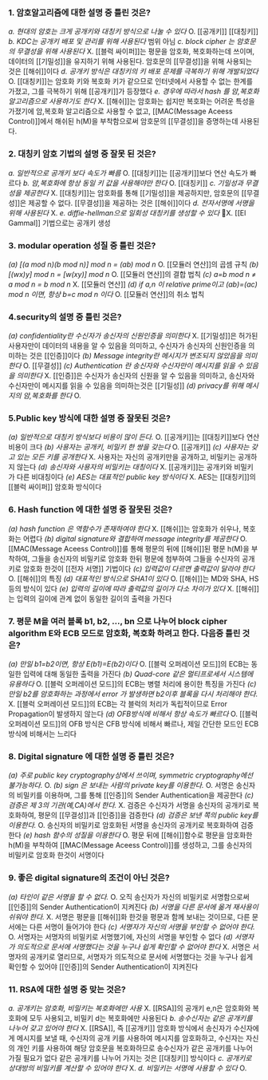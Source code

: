 ### 1. 암호알고리즘에 대한 설명 중 틀린 것은?

_a. 현대의 암호는 크게 공개키와 대칭키 방식으로 나눌 수 있다_
O. [[공개키]] [[대칭키]]
_b. KDC는 공개키 배포 및 관리를 위해 사용된다_
범위 아님
_c. block cipher 는 암호문의 무결성을 위해 사용된다_
X. [[블럭 싸이퍼]]는 평문을 암호화, 복호화하는데 쓰이며, 데이터의 [[기밀성]]을 유지하기 위해 사용된다. 암호문의 [[무결성]]을 위해 사용되는 것은 [[해쉬]]이다
_d. 공개키 방식은 대칭키의 키 배포 문제를 극복하기 위해 개발되었다_
O. [[대칭키]]는 암호화 키와 복호화 키가 같으므로 인터넷에서 사용할 수 없는 한계를 가졌고, 그를 극복하기 위해 [[공개키]]가 등장했다
_e. 경우에 따라서 hash 를 암,복호화 알고리즘으로 사용하기도 한다_
X. [[해쉬]]는 암호화는 쉽지만 복호화는 어려운 특성을 가졌기에 암,복호화 알고리즘으로 사용할 수 없고, [[MAC(Message Aceess Control)]]에서 해쉬된 h(M)을 부착함으로써 암호문의 [[무결성]]을 증명하는데 사용된다.

### 2. 대칭키 암호 기법의 설명 중 잘못 된 것은?

_a. 일반적으로 공개키 보다 속도가 빠름_
O. [[대칭키]]는 [[공개키]]보다 연산 속도가 빠르다
_b. 암,복호화에 항상 동일 키 값을 사용해야만 한다_
O. [[대칭키]]
_c. 기밀성과 무결성을 제공한다_
X. [[대칭키]]는 암호화를 통해 [[기밀성]]을 제공하지만, 암호문의 [[무결성]]은 제공할 수 없다. [[무결성]]을 제공하는 것은 [[해쉬]]이다
_d. 전자서명에 서명을 위해 사용된다_
X.
_e. diffie-hellman으로 일회성 대칭키를 생성할 수 있다_
X. [[El Gammal]] 기법으로는 공개키 생성

### 3. modular operation 성질 중 틀린 것은?

_(a) [(a mod n)*(b mod n)] mod n = (a*b) mod n_
O. [[모듈러 연산]]의 곱셈 규칙
_(b) [(w*x)*y] mod n = [w*(x*y)] mod n_
O. [[모듈러 연산]]의 결합 법칙
_(c) a=b mod n ≠ a mod n = b mod n_
X. [[모듈러 연산]]
_(d) if a,n 이 relative prime이고 (a*b)=(a*c) mod n 이면, 항상 b=c mod n 이다_
O. [[모듈러 연산]]의 취소 법칙

### 4.security의 설명 중 틀린 것은?

_(a) confidentiality란 수신자가 송신자의 신원인증을 의미한다_
X. [[기밀성]]은 허가된 사용자만이 데이터의 내용을 알 수 있음을 의미하고, 수신자가 송신자의 신원인증을 의미하는 것은 [[인증]]이다
_(b) Message integrity란 메시지가 변조되지 않았음을 의미한다_
O. [[무결성]]
_(c) Authentication 란 송신자와 수신자만이 메시지를 읽을 수 있음을 의미한다_
X. [[인증]]은 수신자가 송신자의 신원을 알 수 있음을 의미하고, 송신자와 수신자만이 메시지를 읽을 수 있음을 의미하는것은 [[기밀성]]
_(d) privacy를 위해 메시지의 암,복호화를 한다_
O. 

### 5.Public key 방식에 대한 설명 중 잘못된 것은?

_(a) 일반적으로 대칭키 방식보다 비용이 많이 든다._
O. [[공개키]]는 [[대칭키]]보다 연산 비용이 크다
_(b) 사용자는 공개키, 비밀키 한 쌍을 갖는다_
O. [[공개키]]
_(c) 사용자는 갖고 있는 모든 키를 공개한다_
X. 사용자는 자신의 공개키만을 공개하고, 비밀키는 공개하지 않는다
_(d) 송신자와 사용자의 비밀키는 대칭이다_
X. [[공개키]]는 공개키와 비밀키가 다른 비대칭이다
_(e) AES는 대표적인 public key 방식이다_
X. AES는 [[대칭키]]의 [[블럭 싸이퍼]] 암호화 방식이다

### 6. Hash function 에 대한 설명 중 잘못된 것은?

_(a) hash function 은 역함수가 존재하여야 한다_
X. [[해쉬]]는 암호화가 쉬우나, 복호화는 어렵다
_(b) digital signature와 결합하여 message integrity를 제공한다_
O. [[MAC(Message Aceess Control)]]를 통해 평문의 뒤에 [[해쉬]]된 평문 h(M)을 부착하여, 그들을 송신자의 비밀키로 암호화 한뒤 평문에 첨부하여 그들을 수신자의 공개키로 암호화 한것이 [[전자 서명]] 기법이다
_(c) 입력값이 다르면 출력값이 달라야 한다_
O. [[해쉬]]의 특징
_(d) 대표적인 방식으로 SHA1이 있다_
O. [[해쉬]]는 MD와 SHA, HS 등의 방식이 있다
_(e) 입력의 길이에 따라 출력값의 길이가 다소 차이가 있다_
X. [[해쉬]]는 입력의 길이에 관계 없이 동일한 길이의 출력을 가진다

### 7. 평문 M을 여러 블록 b1, b2, …, bn 으로 나누어 block cipher algorithm E와 ECB 모드로 암호화, 복호화 하려고 한다. 다음중 틀린 것은?

_(a) 만일 b1=b2이면, 항상 E(b1)=E(b2)이다_
O. [[블럭 오퍼레이션 모드]]의 ECB는 동일한 입력에 대해 동일한 출력을 가진다
_(b) Quad-core 같은 멀티프로세서 시스템에 유용하다_
O. [[블럭 오퍼레이션 모드]]의 ECB는 병렬 처리에 용이한 특징을 가진다
_(c) 만일 b2를 암호화하는 과정에서 error 가 발생하면 b2이후 블록을 다시 처리해야 한다._
X. [[블럭 오퍼레이션 모드]]의 ECB는 각 블럭의 처리가 독립적이므로 Error Propagation이 발생하지 않는다
_(d) OFB방식에 비해서 항상 속도가 빠르다_
O. [[블럭 오퍼레이션 모드]]의 OFB 방식은 CFB 방식에 비해서 빠르나, 제일 간단한 모드인 ECB방식에 비해서는 느리다

### 8. Digital signature 에 대한 설명 중 틀린 것은?

_(a) 주로 public key cryptography상에서 쓰이며, symmetric cryptography에선 불가능하다._
O.
_(b) sign 은 보내는 사람의 private key를 이용한다._
O. 서명은 송신자의 비밀키를 이용하며, 그를 통해 [[인증]]의 Sender Authentication을 제공한다
_(c) 검증은 제 3의 기관(예,CA)에서 한다._
X. 검증은 수신자가 서명을 송신자의 공개키로 복호화하여, 평문의 [[무결성]]과 [[인증]]을 검증한다
_(d) 검증은 보낸 쪽의 public key를 이용한다._
O. 송신자의 비밀키로 암호화된 서명을 송신자의 공개키로 복호화하여 검증한다
_(e) hash 함수의 성질을 이용한다_
O. 평문 뒤에 [[해쉬]]함수로 평문을 암호화한 h(M)을 부착하여 [[MAC(Message Aceess Control)]]를 생성하고, 그를 송신자의 비밀키로 암호화 한것이 서명이다

### 9. 좋은 digital signature의 조건이 아닌 것은?

_(a) 타인이 같은 서명을 할 수 없다._
O. 오직 송신자가 자신의 비밀키로 서명함으로써 [[인증]]의 Sender Authentication이 지켜진다
_(b) 서명을 다른 문서에 옮겨 재사용이 쉬워야 한다._
X. 서명은 평문을 [[해쉬]]화 한것을 평문과 함께 보내는 것이므로, 다른 문서에는 다른 서명이 들어가야 한다
_(c) 서명자가 자신의 서명을 부인할 수 없어야 한다._
O. 서명자는 서명자의 비밀키로 서명했기에, 자신의 서명을 부인할 수 없다
_(d) 서명자가 의도적으로 문서에 서명했다는 것을 누구나 쉽게 확인할 수 없어야 한다_
X. 서명은 서명자의 공개키로 열리므로, 서명자가 의도적으로 문서에 서명했다는 것을 누구나 쉽게 확인할 수 있어야 [[인증]]의 Sender Authentication이 지켜진다

### 11. RSA에 대한 설명 중 맞는 것은?

_a. 공개키는 암호화, 비밀키는 복호화에만 사용_
X. [[RSA]]의 공개키 e,n은 암호화와 복호화에 모두 사용되고, 비밀키 d는 복호화에만 사용된다
_b. 송수신자는 같은 공개키를 나누어 갖고 있어야 한다_
X. [[RSA]], 즉 [[공개키]] 암호화 방식에서 송신자가 수신자에게 메시지를 보낼 때, 수신자의 공개 키를 사용하여 메시지를 암호화하고, 수신자는 자신의 개인 키를 사용하여 해당 암호문을 복호화하므로 
송수신자가 같은 공개키를 나누어 가질 필요가 없다
같은 공개키를 나누어 가지는 것은 [[대칭키]] 방식이다
_c. 공개키로 상대방의 비밀키를 계산할 수 있어야 한다_
X. 
_d. 비밀키는 서명에 사용할 수 있다_
O.

